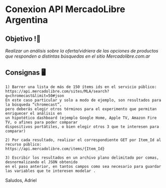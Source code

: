 # Conexion API MercadoLibre Argentina


## Objetivo !🎯

_Realizar un análisis sobre la oferta/vidriera de las opciones de productos que responden a distintas búsquedas en el sitio Mercadolibre.com.ar_

## Consignas 🖥️

```
1) Barrer una lista de más de 150 ítems ids en el servicio público:
https://api.mercadolibre.com/sites/MLA/search?q=chromecast&limit=50#json
En este caso particular y solo a modo de ejemplo, son resultados para la búsqueda “chromecast”, 
pero deberás elegir otros términos para el experimento que permitan enriquecer el análisis en 
un hipotético dashboard (ejemplo Google Home, Apple TV, Amazon Fire TV, o afines para poder comparar 
dispositivos portátiles, o bien elegir otros 3 que te interesen para comparar)

2) Por cada resultado, realizar el correspondiente GET por Item_Id al recurso público:
https://api.mercadolibre.com/items/{Item_Id}

3) Escribir los resultados en un archivo plano delimitado por comas, desnormalizando el JSON obtenido 
en el paso anterior, en tantos campos como sea necesario para guardar las variables que te interesen modelar .

```


Saludos, Adriel
